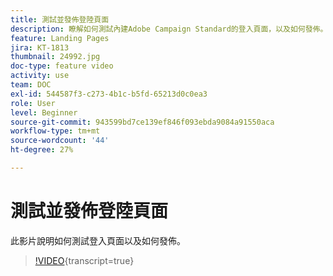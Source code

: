 ```yaml
---
title: 測試並發佈登陸頁面
description: 瞭解如何測試內建Adobe Campaign Standard的登入頁面，以及如何發佈。
feature: Landing Pages
jira: KT-1813
thumbnail: 24992.jpg
doc-type: feature video
activity: use
team: DOC
exl-id: 544587f3-c273-4b1c-b5fd-65213d0c0ea3
role: User
level: Beginner
source-git-commit: 943599bd7ce139ef846f093ebda9084a91550aca
workflow-type: tm+mt
source-wordcount: '44'
ht-degree: 27%

---
```


# 測試並發佈登陸頁面

此影片說明如何測試登入頁面以及如何發佈。

>[!VIDEO](https://video.tv.adobe.com/v/24092?learn=on){transcript=true}

